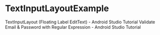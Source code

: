 # TextInputLayoutExample
TextInputLayout (Floating Label EditText) - Android Studio Tutorial
Validate Email & Password with Regular Expression - Android Studio Tutorial